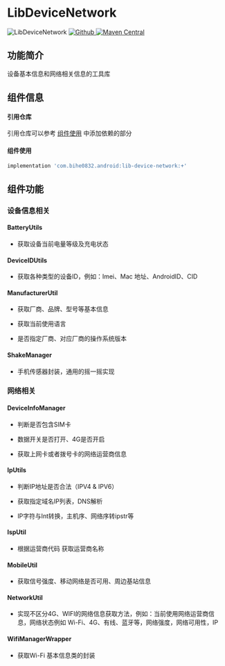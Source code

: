 # LibDeviceNetwork

![LibDeviceNetwork](https://img.shields.io/badge/AndroidAppFactory-LibDeviceNetwork-brightgreen)
[ ![Github](https://img.shields.io/badge/Github-LibDeviceNetwork-brightgreen?style=social) ](https://github.com/bihe0832/AndroidAppFactory/tree/master/LibDeviceNetwork)
[ ![Maven Central](https://img.shields.io/maven-central/v/com.bihe0832.android/lib-device-network) ](https://search.maven.org/artifact/com.bihe0832.android/lib-device-network)

## 功能简介

设备基本信息和网络相关信息的工具库

## 组件信息

#### 引用仓库

引用仓库可以参考 [组件使用](./../start.md) 中添加依赖的部分

#### 组件使用

```groovy
implementation 'com.bihe0832.android:lib-device-network:+'
```

## 组件功能

### 设备信息相关

#### BatteryUtils

- 获取设备当前电量等级及充电状态

#### DeviceIDUtils

- 获取各种类型的设备ID，例如：Imei、Mac 地址、AndroidID、CID

#### ManufacturerUtil 

- 获取厂商、品牌、型号等基本信息

- 获取当前使用语言

- 是否指定厂商、对应厂商的操作系统版本

#### ShakeManager

- 手机传感器封装，通用的摇一摇实现

### 网络相关

#### DeviceInfoManager

- 判断是否包含SIM卡

- 数据开关是否打开、4G是否开启

- 获取上网卡或者拨号卡的网络运营商信息

#### IpUtils

- 判断IP地址是否合法（IPV4 & IPV6）

- 获取指定域名IP列表，DNS解析

- IP字符与Int转换，主机序、网络序转ipstr等

#### IspUtil

- 根据运营商代码 获取运营商名称

#### MobileUtil

- 获取信号强度、移动网络是否可用、周边基站信息

#### NetworkUtil

- 实现不区分4G、WIFI的网络信息获取方法，例如：当前使用网络运营商信息，网络状态例如 Wi-Fi、4G、有线、蓝牙等，网络强度，网络可用性，IP

#### WifiManagerWrapper

- 获取Wi-Fi 基本信息类的封装
